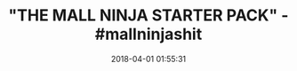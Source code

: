 ---
title: '"THE MALL NINJA STARTER PACK" - #mallninjashit'
name: >-
  7pc Pocket Knife Throwing Knives Full Tang Dagger Tomahawk Axe Karambit Knife
  Survival Set | With Holt Multi Tool Key Chain
date: '2018-04-01 01:55:31'
buy_now: >-
  https://www.amazon.com/Pocket-Throwing-Tomahawk-Karambit-Survival/dp/B075H31373?SubscriptionId=AKIAIA5RBQIWQVTCUEUQ&tag=coldcutdeals-20&linkCode=xm2&camp=2025&creative=165953&creativeASIN=B075H31373
description_markdown: >+
  7pc Pocket Knife Throwing Knives Full Tang Dagger Tomahawk Axe Karambit Knife
  Survival Set | With Holt Multi Tool Key Chain

    - 12" Black Blade Stainless Steel Full Tang Fantasy Dagger Knife W/ Nylon Sheath

    - 8.75" Tactical Multi-Functional Outdoor Rescue Spring Assisted Pocket Knife

    - 3pc Set 6" Sharp All Black Sharp Throwing Knives with Nylon Sheath

    - 11" Tactical Survival Tomahawk Throwing Battle Axe Hatchet Hunting Knife Blade

    - 7.5" Tactical Hunting Karambit Neck Knife Combat Survival Fixed Blade Bowie W/ Sheath

tweet_id_str: '980262348156997632'
price: $64.99
you_save: ''
asin: B075H31373
image: 'https://images-na.ssl-images-amazon.com/images/I/61E3Gf1ym6L.jpg'

---
